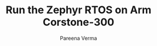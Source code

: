 ---
title: Run the Zephyr RTOS on Arm Corstone-300

minutes_to_complete: 30

who_is_this_for: This is an introductory topic for software developers getting started
  with the Zephyr RTOS.


learning_objectives:
- Build and run Zephyr applications on the Corstone-300

prerequisites:
- Some familiarity with embedded C programming
- A Linux machine running Ubuntu, or an AWS account to use [Arm Virtual Hardware](https://www.arm.com/products/development-tools/simulation/virtual-hardware)

author: Pareena Verma

test_images:
- amd64/ubuntu:latest
test_link: null
test_maintenance: true

### Tags
skilllevels: Introductory
subjects: RTOS Fundamentals
armips:
- Cortex-M
operatingsystems:
- RTOS
tools_software_languages:
- Zephyr
- Arm Virtual Hardware
- FVP

further_reading:
    - resource:
        title: Zephyr Project Documentation
        link: https://docs.zephyrproject.org/latest/index.html
        type: documentation
    - resource:
        title: Zephyr Sample applications and Demo
        link: https://docs.zephyrproject.org/latest/samples/index.html
        type: documentation
    - resource:
        title: List of Arm boards and platforms supported by Zephyr
        link: https://docs.zephyrproject.org/latest/boards/arm/index.html
        type: website


### FIXED, DO NOT MODIFY
# ================================================================================
weight: 1                       # _index.md always has weight of 1 to order correctly
layout: "learningpathall"       # All files under learning paths have this same wrapper
learning_path_main_page: "yes"  # This should be surfaced when looking for related content. Only set for _index.md of learning path content.
layout: learningpathall

---